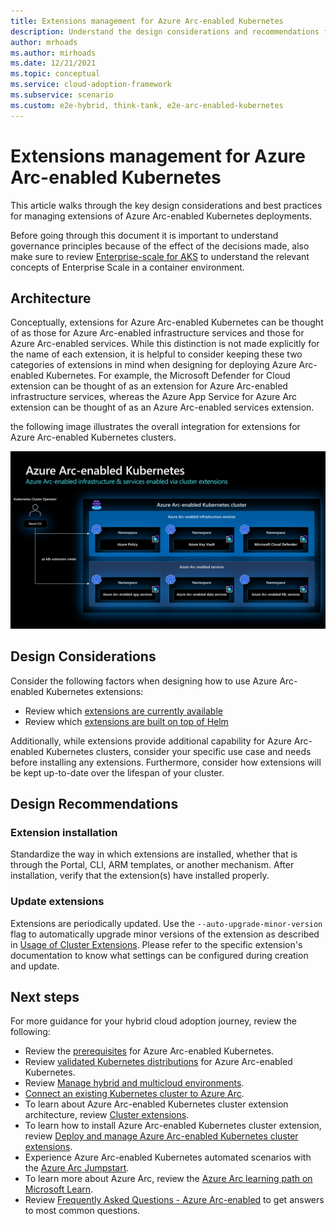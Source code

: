 ```yaml
---
title: Extensions management for Azure Arc-enabled Kubernetes
description: Understand the design considerations and recommendations for extensions management of Azure Arc-enabled Kubernetes.
author: mrhoads
ms.author: mirhoads
ms.date: 12/21/2021
ms.topic: conceptual
ms.service: cloud-adoption-framework
ms.subservice: scenario
ms.custom: e2e-hybrid, think-tank, e2e-arc-enabled-kubernetes
---
```


# Extensions management for Azure Arc-enabled Kubernetes

This article walks through the key design considerations and best practices for managing extensions of Azure Arc-enabled Kubernetes deployments.

Before going through this document it is important to understand governance principles because of the effect of the decisions made, also make sure to review [Enterprise-scale for AKS](/azure/cloud-adoption-framework/scenarios/aks/enterprise-scale-landing-zone) to understand the relevant concepts of Enterprise Scale in a container environment.

## Architecture

Conceptually, extensions for Azure Arc-enabled Kubernetes can be thought of as those for Azure Arc-enabled infrastructure services and those for Azure Arc-enabled services.  While this distinction is not made explicitly for the name of each extension, it is helpful to consider keeping these two categories of extensions in mind when designing for deploying Azure Arc-enabled Kubernetes.  For example, the Microsoft Defender for Cloud extension can be thought of as an extension for Azure Arc-enabled infrastructure services, whereas the Azure App Service for Azure Arc extension can be thought of as an Azure Arc-enabled services extension.

the following image illustrates the overall integration for extensions for Azure Arc-enabled Kubernetes clusters.

![Cluster Extension Diagram](./media/arc-enabled-kubernetes-cluster-extensions.png)

## Design Considerations

Consider the following factors when designing how to use Azure Arc-enabled Kubernetes extensions:

- Review which [extensions are currently available](/azure/azure-arc/kubernetes/extensions)
- Review which [extensions are built on top of Helm](/azure/azure-arc/kubernetes/conceptual-extensions)

Additionally, while extensions provide additional capability for Azure Arc-enabled Kubernetes clusters, consider your specific use case and needs before installing any extensions.  Furthermore, consider how extensions will be kept up-to-date over the lifespan of your cluster.

## Design Recommendations

### Extension installation

Standardize the way in which extensions are installed, whether that is through the Portal, CLI, ARM templates, or another mechanism.  After installation, verify that the extension(s) have installed properly.

### Update extensions

Extensions are periodically updated.  Use the `--auto-upgrade-minor-version` flag to automatically upgrade minor versions of the extension as described in [Usage of Cluster Extensions](/azure/azure-arc/kubernetes/extensions#usage-of-cluster-extensions). Please refer to the specific extension's documentation to know what settings can be configured during creation and update.

## Next steps

For more guidance for your hybrid cloud adoption journey, review the following:

- Review the [prerequisites](/azure/azure-arc/kubernetes/quickstart-connect-cluster?tabs=azure-cli#prerequisites) for Azure Arc-enabled Kubernetes.
- Review [validated Kubernetes distributions](/azure/azure-arc/kubernetes/validation-program#validated-distributions) for Azure Arc-enabled Kubernetes.
- Review [Manage hybrid and multicloud environments](/azure/cloud-adoption-framework/scenarios/hybrid/manage).
- [Connect an existing Kubernetes cluster to Azure Arc](/azure/azure-arc/kubernetes/quickstart-connect-cluster?tabs=azure-cli).
- To learn about Azure Arc-enabled Kubernetes cluster extension architecture, review [Cluster extensions](/azure-arc/kubernetes/conceptual-extensions).
- To learn how to install Azure Arc-enabled Kubernetes cluster extension, review [Deploy and manage Azure Arc-enabled Kubernetes cluster extensions](/azure/azure-arc/kubernetes/extensions).
- Experience Azure Arc-enabled Kubernetes automated scenarios with the [Azure Arc Jumpstart](https://azurearcjumpstart.io/azure_arc_jumpstart/azure_arc_k8s/).
- To learn more about Azure Arc, review the [Azure Arc learning path on Microsoft Learn](/learn/paths/manage-hybrid-infrastructure-with-azure-arc/).
- Review [Frequently Asked Questions - Azure Arc-enabled](/azure/azure-arc/kubernetes/faq) to get answers to most common questions.
